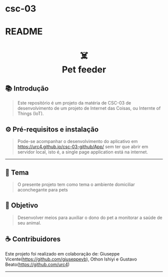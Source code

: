 # csc-03

# README

<h1 align="center">
☠️<br>Pet feeder
</h1>

## 📚 Introdução

> Este repositório é um projeto da matéria de CSC-03 de desenvolvimento de um projeto de Internet das Coisas, ou Internte of Things (IoT).

## ⚙️ Pré-requisitos e instalação

> Pode-se acompanhar o desenvolvimento do aplicativo em https://urc4.github.io/csc-03-github/App/ sem ter que abrir em servidor local, isto é, a single page application está na internet.

---

## 🦜 Tema

> O presente projeto tem como tema o ambiente domiciliar aconchegante para pets

## 🥅 Objetivo

> Desenvolver meios para auxiliar o dono do pet a monitorar a saúde de seu animal.

## ☕ Contribuidores

Este projeto foi realizado em colaboração de: Giuseppe Vicente(https://github.com/giuseppevb), Othon Ishiyi e Gustavo Beato(https://github.com/urc4)

---
